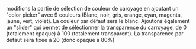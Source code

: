 modifions la partie de sélection de couleur de caroyage en ajoutant un "color picker" avec 9 couleurs (Blanc, noir, gris, orange, cyan, magenta, jaune, vert, violet). La couleur par défaut sera le blanc.
Ajoutons également un "slider" qui permet de séléctionner la transparence du carroyage, de 0 (totalement opaque) à 100 (totalement transparent). La transparence par défaut sera fixée à 20 (donc opaque à 80%)
